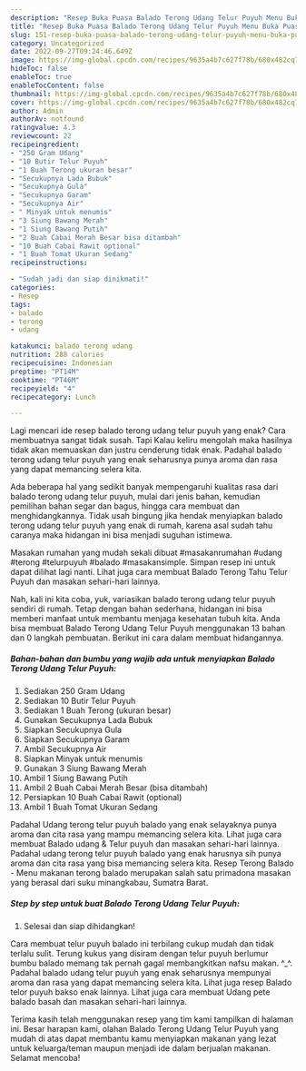 ```yaml
---
description: "Resep Buka Puasa Balado Terong Udang Telur Puyuh Menu Buka Puas"
title: "Resep Buka Puasa Balado Terong Udang Telur Puyuh Menu Buka Puas"
slug: 151-resep-buka-puasa-balado-terong-udang-telur-puyuh-menu-buka-puas
category: Uncategorized
date: 2022-09-27T09:24:46.649Z
image: https://img-global.cpcdn.com/recipes/9635a4b7c627f78b/680x482cq70/balado-terong-udang-telur-puyuh-foto-resep-utama.jpg
hideToc: false
enableToc: true
enableTocContent: false
thumbnail: https://img-global.cpcdn.com/recipes/9635a4b7c627f78b/680x482cq70/balado-terong-udang-telur-puyuh-foto-resep-utama.jpg
cover: https://img-global.cpcdn.com/recipes/9635a4b7c627f78b/680x482cq70/balado-terong-udang-telur-puyuh-foto-resep-utama.jpg
author: Admin
authorAv: notfound
ratingvalue: 4.3
reviewcount: 22
recipeingredient:
- "250 Gram Udang"
- "10 Butir Telur Puyuh"
- "1 Buah Terong ukuran besar"
- "Secukupnya Lada Bubuk"
- "Secukupnya Gula"
- "Secukupnya Garam"
- "Secukupnya Air"
- " Minyak untuk menumis"
- "3 Siung Bawang Merah"
- "1 Siung Bawang Putih"
- "2 Buah Cabai Merah Besar bisa ditambah"
- "10 Buah Cabai Rawit optional"
- "1 Buah Tomat Ukuran Sedang"
recipeinstructions:

- "Sudah jadi dan siap dinikmati!"
categories:
- Resep
tags:
- balado
- terong
- udang

katakunci: balado terong udang 
nutrition: 288 calories
recipecuisine: Indonesian
preptime: "PT14M"
cooktime: "PT46M"
recipeyield: "4"
recipecategory: Lunch

---
```



Lagi mencari ide resep balado terong udang telur puyuh yang enak? Cara membuatnya sangat tidak susah. Tapi Kalau keliru mengolah maka hasilnya tidak akan memuaskan dan justru cenderung tidak enak. Padahal balado terong udang telur puyuh yang enak seharusnya punya aroma dan rasa yang dapat memancing selera kita.


Ada beberapa hal yang sedikit banyak mempengaruhi kualitas rasa dari balado terong udang telur puyuh, mulai dari jenis bahan, kemudian pemilihan bahan segar dan bagus, hingga cara membuat dan menghidangkannya. Tidak usah bingung jika hendak menyiapkan balado terong udang telur puyuh yang enak di rumah, karena asal sudah tahu caranya maka hidangan ini bisa menjadi suguhan istimewa.

Masakan rumahan yang mudah sekali dibuat #masakanrumahan #udang #terong #telurpuyuh #balado #masakansimple. Simpan resep ini untuk dapat dilihat lagi nanti. Lihat juga cara membuat Balado Terong Tahu Telur Puyuh dan masakan sehari-hari lainnya.


Nah, kali ini kita coba, yuk, variasikan balado terong udang telur puyuh sendiri di rumah. Tetap dengan bahan sederhana, hidangan ini bisa memberi manfaat untuk membantu menjaga kesehatan tubuh kita. Anda bisa membuat Balado Terong Udang Telur Puyuh menggunakan 13 bahan dan 0 langkah pembuatan. Berikut ini cara dalam membuat hidangannya.

<!--inarticleads1-->

##### Bahan-bahan dan bumbu yang wajib ada untuk menyiapkan Balado Terong Udang Telur Puyuh:

1. Sediakan 250 Gram Udang
1. Sediakan 10 Butir Telur Puyuh
1. Sediakan 1 Buah Terong (ukuran besar)
1. Gunakan Secukupnya Lada Bubuk
1. Siapkan Secukupnya Gula
1. Siapkan Secukupnya Garam
1. Ambil Secukupnya Air
1. Siapkan  Minyak untuk menumis
1. Gunakan 3 Siung Bawang Merah
1. Ambil 1 Siung Bawang Putih
1. Ambil 2 Buah Cabai Merah Besar (bisa ditambah)
1. Persiapkan 10 Buah Cabai Rawit (optional)
1. Ambil 1 Buah Tomat Ukuran Sedang


Padahal Udang terong telur puyuh balado yang enak selayaknya punya aroma dan cita rasa yang mampu memancing selera kita. Lihat juga cara membuat Balado udang &amp; Telur puyuh dan masakan sehari-hari lainnya. Padahal udang terong telur puyuh balado yang enak harusnya sih punya aroma dan cita rasa yang bisa memancing selera kita. Resep Terong Balado - Menu makanan terong balado merupakan salah satu primadona masakan yang berasal dari suku minangkabau, Sumatra Barat. 

<!--inarticleads2-->

##### Step by step untuk buat Balado Terong Udang Telur Puyuh:


1. Selesai dan siap dihidangkan!

Cara membuat telur puyuh balado ini terbilang cukup mudah dan tidak terlalu sulit. Terung kukus yang disiram dengan telur puyuh berlumur bumbu balado memang tak pernah gagal membangkitkan nafsu makan. ^_^. Padahal balado udang telur puyuh yang enak seharusnya mempunyai aroma dan rasa yang dapat memancing selera kita. Lihat juga resep Balado telor puyuh bakso enak lainnya. Lihat juga cara membuat Udang pete balado basah dan masakan sehari-hari lainnya. 

Terima kasih telah menggunakan resep yang tim kami tampilkan di halaman ini. Besar harapan kami, olahan Balado Terong Udang Telur Puyuh yang mudah di atas dapat membantu kamu menyiapkan makanan yang lezat untuk keluarga/teman maupun menjadi ide dalam berjualan makanan. Selamat mencoba!
